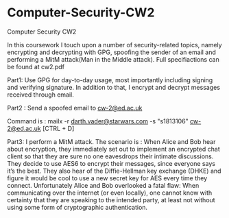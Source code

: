 # Computer-Security-CW2
Computer Security CW2

In this coursework I touch upon a number of security-related topics, namely encrypting and decrypting with
GPG, spoofing the sender of an email and performing a MitM attack(Man in the Middle attack). Full specifiactions can be found at cw2.pdf

Part1: Use GPG for day-to-day usage, most importantly including signing and verifying signature. In addition to that, I encrypt and decrypt messages received through email.  

Part2 : Send a spoofed email to cw-2@ed.ac.uk

Command is : mailx -r darth.vader@starwars.com -s "s1813106" cw-2@ed.ac.uk [CTRL + D]

Part3: I perform a MitM attack. The scenario is : When Alice and Bob hear about encryption, they immediately set out to implement an encrypted chat client so that
they are sure no one eavesdrops their intimate discussions. They decide to use AES6 to encrypt their messages, since everyone says it’s the best. They also hear of the Diffie-Hellman key exchange (DHKE) and figure it would be cool to use a new secret key for AES every time they connect. Unfortunately Alice and Bob overlooked a fatal flaw: When communicating over the internet (or even locally), one cannot know with certainty that they are speaking to the intended party, at least not without using some form of cryptographic authentication.
